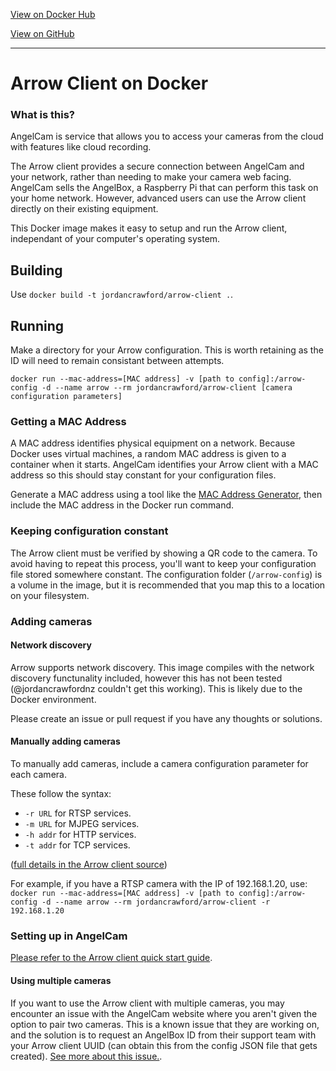 [View on Docker Hub](https://hub.docker.com/r/jordancrawford/arrow-client/)

[View on GitHub](https://github.com/jordancrawfordnz/arrow-client-docker)

---

# Arrow Client on Docker
### What is this?
AngelCam is service that allows you to access your cameras from the cloud with features like cloud recording.

The Arrow client provides a secure connection between AngelCam and your network, rather than needing to make your camera web facing. AngelCam sells the AngelBox, a Raspberry Pi that can perform this task on your home network. However, advanced users can use the Arrow client directly on their existing equipment.

This Docker image makes it easy to setup and run the Arrow client, independant of your computer's operating system.

## Building
Use ``docker build -t jordancrawford/arrow-client .``.

## Running
Make a directory for your Arrow configuration. This is worth retaining as the ID will need to remain consistant between attempts.

``docker run --mac-address=[MAC address] -v [path to config]:/arrow-config -d --name arrow --rm jordancrawford/arrow-client [camera configuration parameters]``

### Getting a MAC Address
A MAC address identifies physical equipment on a network. Because Docker uses virtual machines, a random MAC address is given to a container when it starts. AngelCam identifies your Arrow client with a MAC address so this should stay constant for your configuration files.

Generate a MAC address using a tool like the [MAC Address Generator](http://www.miniwebtool.com/mac-address-generator/), then include the MAC address in the Docker run command.

### Keeping configuration constant
The Arrow client must be verified by showing a QR code to the camera. To avoid having to repeat this process, you'll want to keep your configuration file stored somewhere constant. The configuration folder (``/arrow-config``) is a volume in the image, but it is recommended that you map this to a location on your filesystem.

### Adding cameras
#### Network discovery
Arrow supports network discovery. This image compiles with the network discovery functunality included, however this has not been tested (@jordancrawfordnz couldn't get this working). This is likely due to the Docker environment.

Please create an issue or pull request if you have any thoughts or solutions.


#### Manually adding cameras
To manually add cameras, include a camera configuration parameter for each camera.

These follow the syntax:

- ``-r URL`` for RTSP services.
- ``-m URL`` for MJPEG services.
- ``-h addr`` for HTTP services.
- ``-t addr`` for TCP services.

([full details in the Arrow client source](https://github.com/angelcam/arrow-client/blob/master/src/main.rs))

For example, if you have a RTSP camera with the IP of 192.168.1.20, use:
``docker run --mac-address=[MAC address] -v [path to config]:/arrow-config -d --name arrow --rm jordancrawford/arrow-client -r 192.168.1.20``

### Setting up in AngelCam
[Please refer to the Arrow client quick start guide](https://github.com/angelcam/arrow-client/wiki/Quick-Start).

#### Using multiple cameras
If you want to use the Arrow client with multiple cameras, you may encounter an issue with the AngelCam website where you aren't given the option to pair two cameras. This is a known issue that they are working on, and the solution is to request an AngelBox ID from their support team with your Arrow client UUID (can obtain this from the config JSON file that gets created). [See more about this issue.](https://github.com/angelcam/arrow-client/issues/5).
